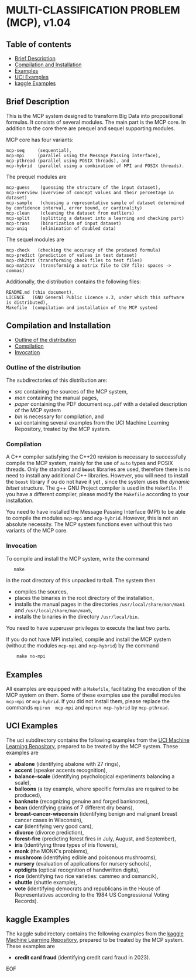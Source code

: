 # MULTI-CLASSIFICATION PROBLEM (MCP), v1.04
				   
## Table of contents

* [Brief Description](#brief-description)
* [Compilation and Installation](#compilation-and-installation)
* [Examples](#examples)
* [UCI Examples](#uci-examples)
* [kaggle Examples](#kaggle-examples)



## Brief Description

This  is  the   MCP  system  designed  to  transform   Big  Data  into
propositional formulas. It consists of  several modules. The main part
is the MCP core. In addition to  the core there are prequel and sequel
supporting modules.

MCP core has four variants:

    mcp-seq     (sequential),
    mcp-mpi     (parallel using the Message Passing Interface),
    mcp-pthread (parallel using POSIX threads), and
    mcp-hybrid  (parallel using a combination of MPI and POSIX threads).

The prequel modules are

    mcp-guess    (guessing the structure of the input dataset),
    mcp-overview (overview of concept values and their percentage in dataset)
    mcp-sample   (choosing a representative sample of dataset determined by confidence interval, error bound, or cardinality)
    mcp-clean    (cleaning the dataset from outliers)
    mcp-split    (splitting a dataset into a learning and checking part)
    mcp-trans    (binarization of input dataset)
    mcp-uniq     (elimination of doubled data)

The sequel modules are

    mcp-check   (checking the accuracy of the produced formula)
    mcp-predict (prediction of values in test dataset)
    mcp-chk2tst (transforming check files to test files)
    mcp-mat2csv  (transforming a matrix file to CSV file: spaces -> commas)

Additionally, the distribution contains the following files:

    README.md (this document),
    LICENCE   (GNU General Public Licence v.3, under which this software is distributed),
    Makefile  (compilation and installation of the MCP system)

## Compilation and Installation
* [Outline of the distribution](#outline-of-the-distribution)
* [Compilation](#compilation)
* [Invocation](#invocation)

### Outline of the distribution

The subdirectories of this distribution are:
 - *src*   containing the sources of the MCP system,
 - *man*   containing the manual pages,
 - *paper* containing the PDF document `mcp.pdf` with a detailed description of the MCP system
 - *bin*   is necessary for compilation, and
 - *uci*   containing several examples from the UCI Machine Learning
         Repository, treated by the MCP system.

### Compilation

A  C++  compiler  satisfying  the   C++20  revision  is  necessary  to
successfully  compile the  MCP system,  mainly for  the use  of `auto`
types and POSIX threads.  Only  the standard and **`boost`** libraries
are used,  therefore there is  no need  to install any  additional C++
libraries.  However, you  will need to install the  `boost` library if
ou do  not have it  yet , since the  system uses the  *dynamic bitset*
structure.  The g++ GNU Project compiler is used in the `Makefile`. If
you have a different compiler,  please modify the `Makefile` according
to your installation.

You need to  have installed the Message Passing Interface  (MPI) to be
able to compile the modules `mcp-mpi` and `mcp-hybrid`.  However, this
is not  an absolute necessity.  The MCP system functions  even without
this two variants of the MCP core.

### Invocation

To compile and install the MCP system, write the command
```Makefile
   make
```
in the root directory of this unpacked tarball. The system then

   - compiles the sources,
   - places the binaries in the root directory of the installation,
   - installs the manual pages in the directories
     `/usr/local/share/man/man1` and `/usr/local/share/man/man5`,
   - installs the binaries in the directory `/usr/local/bin`.

You need to have superuser privileges to execute the last two parts.

If you do  not have MPI installed, compile and  install the MCP system
(without the modules `mcp-mpi` and `mcp-hybrid`) by the command
```Makefile
    make no-mpi
```

## Examples

All  examples  are  equipped   with  a  `Makefile`,  facilitating  the
execution of  the MCP system on  them. Some of these  examples use the
parallel modules  `mcp-mpi` or `mcp-hybrid`.   If you did  not install
them,  please  replace  the  commands  `mpirun  mcp-mpi`  and  `mpirun
mcp-hybrid` by `mcp-pthread`.

## UCI Examples

The  uci subdirectory  contains the  following examples  from the  [UCI
Machine Learning Repository](http://archive.ics.uci.edu/ml/), prepared
to be treated by the MCP system. These examples are

 - **abalone**                 (identifying abalone with 27 rings),
 - **accent**		       (speaker accents recognition),
 - **balance-scale**           (identifying psychological experiments balancing a scale),
 - **balloons**                (a toy example, where specific formulas are required to be produced),
 - **banknote**		       (recognizing genuine and forged banknotes),
 - **bean**		       (identifying grains of 7 different dry beans),
 - **breast-cancer-wisconsin** (identifying benign and malignant breast cancer cases in Wisconsin),
 - **car**                     (identifying very good cars),
 - **divorce**		       (divorce prediction),
 - **forest-fire**             (predicting forest fires in July, August, and September),
 - **iris**                    (identifying three types of iris flowers),
 - **monk**		       (the MONK's problems),
 - **mushroom**                (identifying edible and poisonous mushrooms),
 - **nursery**		       (evaluation of applications for nursery schools),
 - **optdigits**	       (optical recognition of handwritten digits),
 - **rice**		       (identifying two rice varieties: cammeo and osmancik),
 - **shuttle**		       (shuttle example),
 - **vote**                    (identifying democrats and republicans in the House of
                                Representatives according to the 1984 US Congressional Voting Records).

## kaggle Examples

The  kaggle  subdirectory contains  the  following  examples from  the
[kaggle Machine Learning Repository](https://www.kaggle.com/),
prepared to be treated by the MCP system. These examples are

 - **credit card fraud**                 (identifying credit card fraud in 2023).

EOF
